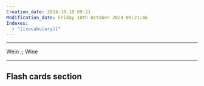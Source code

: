 ```yaml
---
Creation_date: 2024-10-18 09:21
Modification_date: Friday 18th October 2024 09:21:46
Indexes:
  - "[[vocabulary]]"
---
```


----

Wein ;; Wine



















---
## Flash cards section
